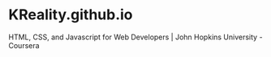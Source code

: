 # KReality.github.io
HTML, CSS, and Javascript for Web Developers | John Hopkins University - Coursera
